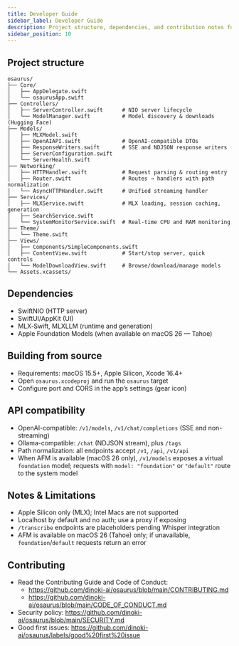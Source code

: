 ```yaml
---
title: Developer Guide
sidebar_label: Developer Guide
description: Project structure, dependencies, and contribution notes for Osaurus.
sidebar_position: 10
---
```


## Project structure

```
osaurus/
├── Core/
│   ├── AppDelegate.swift
│   └── osaurusApp.swift
├── Controllers/
│   ├── ServerController.swift      # NIO server lifecycle
│   └── ModelManager.swift          # Model discovery & downloads (Hugging Face)
├── Models/
│   ├── MLXModel.swift
│   ├── OpenAIAPI.swift             # OpenAI‑compatible DTOs
│   ├── ResponseWriters.swift       # SSE and NDJSON response writers
│   ├── ServerConfiguration.swift
│   └── ServerHealth.swift
├── Networking/
│   ├── HTTPHandler.swift           # Request parsing & routing entry
│   ├── Router.swift                # Routes → handlers with path normalization
│   └── AsyncHTTPHandler.swift      # Unified streaming handler
├── Services/
│   ├── MLXService.swift            # MLX loading, session caching, generation
│   ├── SearchService.swift
│   └── SystemMonitorService.swift  # Real-time CPU and RAM monitoring
├── Theme/
│   └── Theme.swift
├── Views/
│   ├── Components/SimpleComponents.swift
│   ├── ContentView.swift           # Start/stop server, quick controls
│   └── ModelDownloadView.swift     # Browse/download/manage models
└── Assets.xcassets/
```

## Dependencies

- SwiftNIO (HTTP server)
- SwiftUI/AppKit (UI)
- MLX‑Swift, MLXLLM (runtime and generation)
- Apple Foundation Models (when available on macOS 26 — Tahoe)

## Building from source

- Requirements: macOS 15.5+, Apple Silicon, Xcode 16.4+
- Open `osaurus.xcodeproj` and run the `osaurus` target
- Configure port and CORS in the app’s settings (gear icon)

## API compatibility

- OpenAI-compatible: `/v1/models`, `/v1/chat/completions` (SSE and non-streaming)
- Ollama-compatible: `/chat` (NDJSON stream), plus `/tags`
- Path normalization: all endpoints accept `/v1`, `/api`, `/v1/api`
- When AFM is available (macOS 26 only), `/v1/models` exposes a virtual `foundation` model; requests with `model: "foundation"` or `"default"` route to the system model

## Notes & Limitations

- Apple Silicon only (MLX); Intel Macs are not supported
- Localhost by default and no auth; use a proxy if exposing
- `/transcribe` endpoints are placeholders pending Whisper integration
- AFM is available on macOS 26 (Tahoe) only; if unavailable, `foundation`/`default` requests return an error

## Contributing

- Read the Contributing Guide and Code of Conduct:
  - https://github.com/dinoki-ai/osaurus/blob/main/CONTRIBUTING.md
  - https://github.com/dinoki-ai/osaurus/blob/main/CODE_OF_CONDUCT.md
- Security policy: https://github.com/dinoki-ai/osaurus/blob/main/SECURITY.md
- Good first issues: https://github.com/dinoki-ai/osaurus/labels/good%20first%20issue
